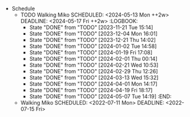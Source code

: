 - Schedule
	- TODO Walking Miko 
	  SCHEDULED: <2024-05-13 Mon ++2w>
	  DEADLINE: <2024-05-17 Fri ++2w>
	  :LOGBOOK:
	  * State "DONE" from "TODO" [2023-11-21 Tue 15:14]
	  * State "DONE" from "TODO" [2023-12-04 Mon 16:01]
	  * State "DONE" from "TODO" [2023-12-21 Thu 14:02]
	  * State "DONE" from "TODO" [2024-01-02 Tue 14:58]
	  * State "DONE" from "TODO" [2024-01-19 Fri 17:08]
	  * State "DONE" from "TODO" [2024-02-01 Thu 00:14]
	  * State "DONE" from "TODO" [2024-02-21 Wed 10:53]
	  * State "DONE" from "TODO" [2024-02-29 Thu 12:26]
	  * State "DONE" from "TODO" [2024-03-13 Wed 15:32]
	  * State "DONE" from "TODO" [2024-04-01 Mon 14:17]
	  * State "DONE" from "TODO" [2024-04-19 Fri 18:17]
	  * State "DONE" from "TODO" [2024-05-07 Tue 14:19]
	  :END:
	- Walking Miko
	  SCHEDULED: <2022-07-11 Mon>
	  DEADLINE: <2022-07-15 Fri>